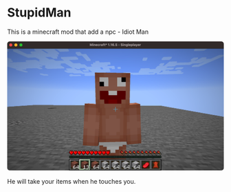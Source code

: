 # StupidMan

This is a minecraft mod that add a npc - Idiot Man

![img](https://raw.githubusercontent.com/spyeic/StupidMan/main/imgs/img-1.png)

He will take your items when he touches you.